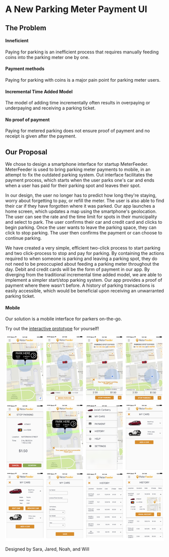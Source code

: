 # A New Parking Meter Payment UI

## The Problem
#### Inneficient 
Paying for parking is an inefficient process that requires manually feeding coins into the parking meter one by one. 

#### Payment methods
Paying for parking with coins is a major pain point for parking meter users. 

#### Incremental Time Added Model
The model of adding time incrementally often results in overpaying or underpaying and receiving a parking ticket. 

#### No proof of payment
Paying for metered parking does not ensure proof of payment and no receipt is given after the payment. 

## Our Proposal
We chose to design a smartphone interface for startup MeterFeeder. MeterFeeder is used to bring parking meter payments to mobile, in an attempt to fix the outdated parking system. Out interface facilitates the payment process, which starts when the user parks one's car and ends when a user has paid for their parking spot and leaves their spot. 

In our design, the user no longer has to predict how long they're staying, worry about forgetting to pay, or refill the meter. The user is also able to find their car if they have forgotten where it was parked. Our app launches a home screen, which updates a map using the smartphone's geolocation. The user can see the rate and the time limit for spots in their municipality and select to park. The user confirms their car and credit card and clicks to begin parking. Once the user wants to leave the parking space, they can click to stop parking. The user then confirms the payment or can choose to continue parking. 

We have created a very simple, efficient two-click process to start parking and two click-process to stop and pay for parking. By containing the actions required to when someone is parking and leaving a parking spot, they do not need to be preoccupied about feeding a parking meter throughout the day. Debit and credit cards will be the form of payment in our app. By diverging from the traditional incremental time added model, we are able to implement a simpler start/stop parking system. Our app provides a proof of payment where there wasn't before. A history of parking transactions is easily accessible, which would be beneficial upon receiving an unwarranted parking ticket. 

#### Mobile
Our solution is a mobile interface for parkers on-the-go. 

Try out the [interactive prototype](https://invis.io/A39870YZV) for yourself! 

![](https://github.com/speletz/mockups/blob/master/mockups.png)


Designed by Sara, Jared, Noah, and Will
